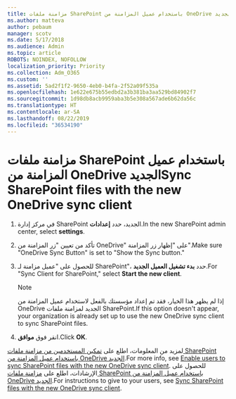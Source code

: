 ```yaml
---
title: مزامنة ملفات SharePoint باستخدام عميل المزامنة من OneDrive الجديد
ms.author: matteva
author: pebaum
manager: scotv
ms.date: 5/17/2018
ms.audience: Admin
ms.topic: article
ROBOTS: NOINDEX, NOFOLLOW
localization_priority: Priority
ms.collection: Adm_O365
ms.custom: ''
ms.assetid: 5ad2f1f2-9650-4eb0-b4fa-2f52a09f535a
ms.openlocfilehash: 1e622e675b55edbd2a3b381ba3aa529bd84902f7
ms.sourcegitcommit: 1d98db8acb9959aba3b5e308a567ade6b62da56c
ms.translationtype: HT
ms.contentlocale: ar-SA
ms.lasthandoff: 08/22/2019
ms.locfileid: "36534190"
---
```

# <a name="sync-sharepoint-files-with-the-new-onedrive-sync-client"></a><span data-ttu-id="63ab7-102">مزامنة ملفات SharePoint باستخدام عميل المزامنة من OneDrive الجديد</span><span class="sxs-lookup"><span data-stu-id="63ab7-102">Sync SharePoint files with the new OneDrive sync client</span></span>

1. <span data-ttu-id="63ab7-103">في مركز إدارة SharePoint الجديد، حدد **إعدادات**.</span><span class="sxs-lookup"><span data-stu-id="63ab7-103">In the new SharePoint admin center, select **settings**.</span></span>
    
2. <span data-ttu-id="63ab7-104">تأكد من تعيين "زر المزامنة من OneDrive" على "إظهار زر المزامنة".</span><span class="sxs-lookup"><span data-stu-id="63ab7-104">Make sure "OneDrive Sync Button" is set to "Show the Sync button."</span></span>
    
3. <span data-ttu-id="63ab7-105">للحصول على "عميل مزامنة لـ SharePoint"، حدد **بدء تشغيل العميل الجديد**.</span><span class="sxs-lookup"><span data-stu-id="63ab7-105">For "Sync Client for SharePoint," select **Start the new client**.</span></span>
    
    > [!NOTE]
    > <span data-ttu-id="63ab7-106">إذا لم يظهر هذا الخيار، فقد تم إعداد مؤسستك بالفعل لاستخدام عميل المزامنة من OneDrive الجديد لمزامنة ملفات SharePoint.</span><span class="sxs-lookup"><span data-stu-id="63ab7-106">If this option doesn't appear, your organization is already set up to use the new OneDrive sync client to sync SharePoint files.</span></span> 
  
4. <span data-ttu-id="63ab7-107">انقر فوق **موافق**.</span><span class="sxs-lookup"><span data-stu-id="63ab7-107">Click **OK**.</span></span>
    
<span data-ttu-id="63ab7-108">لمزيد من المعلومات، اطلع على [تمكين المستخدمين من مزامنة ملفات SharePoint باستخدام عميل المزامنة من OneDrive الجديد](https://go.microsoft.com/fwlink/?linkid=866433).</span><span class="sxs-lookup"><span data-stu-id="63ab7-108">For more info, see [Enable users to sync SharePoint files with the new OneDrive sync client](https://go.microsoft.com/fwlink/?linkid=866433).</span></span> <span data-ttu-id="63ab7-109">للحصول على الإرشادات، اطلع على [مزامنة ملفات SharePoint باستخدام عميل المزامنة من OneDrive الجديد](https://go.microsoft.com/fwlink/?linkid=866427).</span><span class="sxs-lookup"><span data-stu-id="63ab7-109">For instructions to give to your users, see [Sync SharePoint files with the new OneDrive sync client](https://go.microsoft.com/fwlink/?linkid=866427).</span></span>
  

